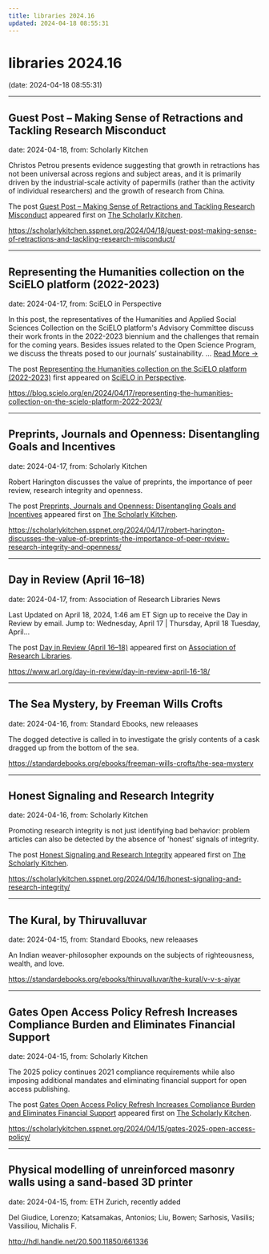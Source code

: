```yaml
---
title: libraries 2024.16
updated: 2024-04-18 08:55:31
---
```


# libraries 2024.16

(date: 2024-04-18 08:55:31)

---

## Guest Post – Making Sense of Retractions and Tackling Research Misconduct

date: 2024-04-18, from: Scholarly Kitchen

<p>Christos Petrou presents evidence suggesting that growth in retractions has not been universal across regions and subject areas, and it is primarily driven by the industrial-scale activity of papermills (rather than the activity of individual researchers) and the growth of research from China.</p>
<p>The post <a href="https://scholarlykitchen.sspnet.org/2024/04/18/guest-post-making-sense-of-retractions-and-tackling-research-misconduct/">Guest Post &#8211; Making Sense of Retractions and Tackling Research Misconduct</a> appeared first on <a href="https://scholarlykitchen.sspnet.org">The Scholarly Kitchen</a>.</p>
 

<https://scholarlykitchen.sspnet.org/2024/04/18/guest-post-making-sense-of-retractions-and-tackling-research-misconduct/>

---

## Representing the Humanities collection on the SciELO platform (2022-2023)

date: 2024-04-17, from: SciELO in Perspective

<p>In this post, the representatives of the Humanities and Applied Social Sciences Collection on the SciELO platform's Advisory Committee discuss their work fronts in the 2022-2023 biennium and the challenges that remain for the coming years. Besides issues related to the Open Science Program, we discuss the threats posed to our journals’ sustainability. <span class="ellipsis">&#8230;</span> <span class="more-link-wrap"><a href="https://blog.scielo.org/en/2024/04/17/representing-the-humanities-collection-on-the-scielo-platform-2022-2023/" class="more-link"><span>Read More &#8594;</span></a></span></p>
<p>The post <a href="https://blog.scielo.org/en/2024/04/17/representing-the-humanities-collection-on-the-scielo-platform-2022-2023/">Representing the Humanities collection on the SciELO platform (2022-2023)</a> first appeared on <a href="https://blog.scielo.org/en">SciELO in Perspective</a>.</p> 

<https://blog.scielo.org/en/2024/04/17/representing-the-humanities-collection-on-the-scielo-platform-2022-2023/>

---

## Preprints,  Journals and Openness: Disentangling Goals and Incentives

date: 2024-04-17, from: Scholarly Kitchen

<p>Robert Harington discusses the value of preprints, the importance of peer review, research integrity and openness.</p>
<p>The post <a href="https://scholarlykitchen.sspnet.org/2024/04/17/robert-harington-discusses-the-value-of-preprints-the-importance-of-peer-review-research-integrity-and-openness/">Preprints,  Journals and Openness: Disentangling Goals and Incentives</a> appeared first on <a href="https://scholarlykitchen.sspnet.org">The Scholarly Kitchen</a>.</p>
 

<https://scholarlykitchen.sspnet.org/2024/04/17/robert-harington-discusses-the-value-of-preprints-the-importance-of-peer-review-research-integrity-and-openness/>

---

## Day in Review (April 16–18)

date: 2024-04-17, from: Association of Research Libraries News

<p>Last Updated on April 18, 2024, 1:46 am ET Sign up to receive the Day in Review by email. Jump to: Wednesday, April 17 &#124; Thursday, April 18 Tuesday, April...</p>
<p>The post <a href="https://www.arl.org/day-in-review/day-in-review-april-16-18/">Day in Review (April 16–18)</a> appeared first on <a href="https://www.arl.org">Association of Research Libraries</a>.</p>
 

<https://www.arl.org/day-in-review/day-in-review-april-16-18/>

---

## The Sea Mystery, by Freeman Wills Crofts

date: 2024-04-16, from: Standard Ebooks, new releaases

The dogged detective is called in to investigate the grisly contents of a cask dragged up from the bottom of the sea. 

<https://standardebooks.org/ebooks/freeman-wills-crofts/the-sea-mystery>

---

## Honest Signaling and Research Integrity

date: 2024-04-16, from: Scholarly Kitchen

<p>Promoting research integrity is not just identifying bad behavior: problem articles can also be detected by the absence of 'honest' signals of integrity.</p>
<p>The post <a href="https://scholarlykitchen.sspnet.org/2024/04/16/honest-signaling-and-research-integrity/">Honest Signaling and Research Integrity</a> appeared first on <a href="https://scholarlykitchen.sspnet.org">The Scholarly Kitchen</a>.</p>
 

<https://scholarlykitchen.sspnet.org/2024/04/16/honest-signaling-and-research-integrity/>

---

## The Kural, by Thiruvalluvar

date: 2024-04-15, from: Standard Ebooks, new releaases

An Indian weaver-philosopher expounds on the subjects of righteousness, wealth, and love. 

<https://standardebooks.org/ebooks/thiruvalluvar/the-kural/v-v-s-aiyar>

---

## Gates Open Access Policy Refresh Increases Compliance Burden and Eliminates Financial Support

date: 2024-04-15, from: Scholarly Kitchen

<p>The 2025 policy continues 2021 compliance requirements while also imposing additional mandates and eliminating financial support for open access publishing. </p>
<p>The post <a href="https://scholarlykitchen.sspnet.org/2024/04/15/gates-2025-open-access-policy/">Gates Open Access Policy Refresh Increases Compliance Burden and Eliminates Financial Support</a> appeared first on <a href="https://scholarlykitchen.sspnet.org">The Scholarly Kitchen</a>.</p>
 

<https://scholarlykitchen.sspnet.org/2024/04/15/gates-2025-open-access-policy/>

---

## Physical modelling of unreinforced masonry walls using a sand-based 3D printer

date: 2024-04-15, from: ETH Zurich, recently added

Del Giudice, Lorenzo; Katsamakas, Antonios; Liu, Bowen; Sarhosis, Vasilis; Vassiliou, Michalis F. 

<http://hdl.handle.net/20.500.11850/661336>

